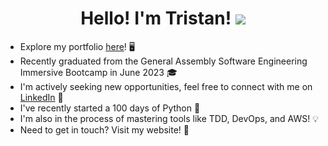 <h1 align="center">Hello! I'm Tristan! <img src="https://github.com/trstnb1998/trstnb1998/assets/106173556/6af92c1f-c04e-4a0b-bc98-22b8e3aec12c"
></h1>

- Explore my portfolio [here](https://trstnb1998.netlify.app/)! 🖥️
- Recently graduated from the General Assembly Software Engineering Immersive Bootcamp in June 2023 🎓
- I'm actively seeking new opportunities, feel free to connect with me on [LinkedIn](https://www.linkedin.com/in/tristanb1998/) 🤝
- I've recently started a 100 days of Python 🐍
- I'm also in the process of mastering tools like TDD, DevOps, and AWS! 💡
- Need to get in touch? Visit my website! 📧


<!--
**trstnb1998/trstnb1998** is a ✨ _special_ ✨ repository because its `README.md` (this file) appears on your GitHub profile.

Here are some ideas to get you started:

- 🔭 I’m currently working on ...
- 🌱 I’m currently learning ...
- 👯 I’m looking to collaborate on ...
- 🤔 I’m looking for help with ...
- 💬 Ask me about ...
- 📫 How to reach me: ...
- 😄 Pronouns: ...
- ⚡ Fun fact: ...
-->
